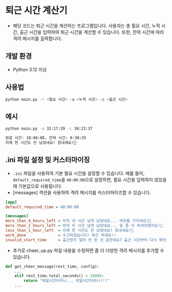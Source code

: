 # 퇴근 시간 계산기

- 해당 코드는 퇴근 시간을 계산하는 프로그램입니다. 사용자는 총 필요 시간, 누적 시간, 출근 시간을 입력하여 퇴근 시간을 계산할 수 있습니다. 또한, 잔여 시간에 따라 격려 메시지를 출력합니다.

## 개발 환경

- Python 3.12 이상

## 사용법

```bash
python main.py -r <필요 시간> -a <누적 시간> -c <출근 시간>
```

## 예시

```bash
python main.py -a 32:17:29 -c 10:23:37

완료 시간: 18:06:08, 잔여 시간: 0:30:35
이제 한 시간도 안 남았네요! 힘내세요!🏃
```

## .ini 파일 설정 및 커스터마이징

- `.ini` 파일을 사용하여 기본 필요 시간을 설정할 수 있습니다. 예를 들어, `default_required_time`을 `40:00:00`으로 설정하면, 필요 시간을 입력하지 않았을 때 기본값으로 사용됩니다.
- [messages] 섹션을 사용하여 격려 메시지를 커스터마이즈할 수 있습니다.

```ini
[app]
default_required_time = 40:00:00

[messages]
more_than_4_hours_left = 아직 네 시간 넘게 남았네요... 여유를 가지세요!🫠
more_than_2_hours_left = 아직 두 시간 넘게 남았네요... 일 좀 더 하셔야겠어요!🥹
less_than_1_hour_left  = 이제 한 시간도 안 남았네요! 힘내세요!🏃
work_done              = 수고하셨습니다! 퇴근 하세요!✌️
invalid_start_time     = 출근한지 얼마 안 된 것 같은데요? 출근 시간부터 다시 확인해 주세요!😅
```

- 추가로 cheer_up.py 파일 내용을 수정하면 좀 더 다양한 격려 메시지를 추가할 수 있습니다.

```python
def get_cheer_message(rest_time, config):
    ...
    elif rest_time.total_seconds() > 28800:
        return "여덟시간이라니... 여덟시간이라니!!!"
    ...
```
